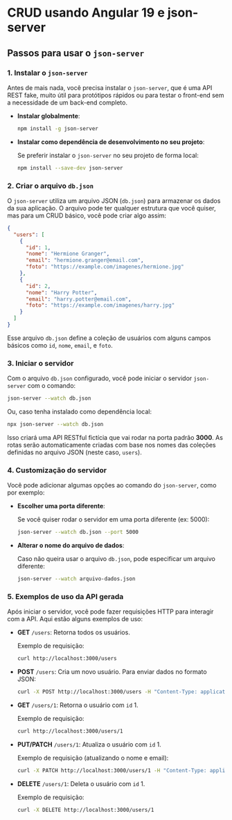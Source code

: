 # CRUD usando Angular 19 e json-server

## Passos para usar o `json-server`

### 1. **Instalar o `json-server`**

Antes de mais nada, você precisa instalar o `json-server`, que é uma API REST fake, muito útil para protótipos rápidos ou para testar o front-end sem a necessidade de um back-end completo.

- **Instalar globalmente**:

  ```bash
  npm install -g json-server
  ```

- **Instalar como dependência de desenvolvimento no seu projeto**:

  Se preferir instalar o `json-server` no seu projeto de forma local:

  ```bash
  npm install --save-dev json-server
  ```

### 2. **Criar o arquivo `db.json`**

O `json-server` utiliza um arquivo JSON (`db.json`) para armazenar os dados da sua aplicação. O arquivo pode ter qualquer estrutura que você quiser, mas para um CRUD básico, você pode criar algo assim:

```json
{
  "users": [
    {
      "id": 1,
      "nome": "Hermione Granger",
      "email": "hermione.granger@email.com",
      "foto": "https://example.com/imagenes/hermione.jpg"
    },
    {
      "id": 2,
      "nome": "Harry Potter",
      "email": "harry.potter@email.com",
      "foto": "https://example.com/imagenes/harry.jpg"
    }
  ]
}
```

Esse arquivo `db.json` define a coleção de usuários com alguns campos básicos como `id`, `nome`, `email`, e `foto`.

### 3. **Iniciar o servidor**

Com o arquivo `db.json` configurado, você pode iniciar o servidor `json-server` com o comando:

```bash
json-server --watch db.json
```

Ou, caso tenha instalado como dependência local:

```bash
npx json-server --watch db.json
```

Isso criará uma API RESTful fictícia que vai rodar na porta padrão **3000**. As rotas serão automaticamente criadas com base nos nomes das coleções definidas no arquivo JSON (neste caso, `users`).

### 4. **Customização do servidor**

Você pode adicionar algumas opções ao comando do `json-server`, como por exemplo:

- **Escolher uma porta diferente**:

  Se você quiser rodar o servidor em uma porta diferente (ex: 5000):

  ```bash
  json-server --watch db.json --port 5000
  ```

- **Alterar o nome do arquivo de dados**:

  Caso não queira usar o arquivo `db.json`, pode especificar um arquivo diferente:

  ```bash
  json-server --watch arquivo-dados.json
  ```

### 5. **Exemplos de uso da API gerada**

Após iniciar o servidor, você pode fazer requisições HTTP para interagir com a API. Aqui estão alguns exemplos de uso:

- **GET** `/users`: Retorna todos os usuários.

  Exemplo de requisição:

  ```bash
  curl http://localhost:3000/users
  ```

- **POST** `/users`: Cria um novo usuário. Para enviar dados no formato JSON:

  ```bash
  curl -X POST http://localhost:3000/users -H "Content-Type: application/json" -d '{"nome": "Ron Weasley", "email": "ron.weasley@email.com", "foto": "https://example.com/imagenes/ron.jpg"}'
  ```

- **GET** `/users/1`: Retorna o usuário com `id` 1.

  Exemplo de requisição:

  ```bash
  curl http://localhost:3000/users/1
  ```

- **PUT/PATCH** `/users/1`: Atualiza o usuário com `id` 1.

  Exemplo de requisição (atualizando o nome e email):

  ```bash
  curl -X PATCH http://localhost:3000/users/1 -H "Content-Type: application/json" -d '{"nome": "Hermione Granger", "email": "hermione.updated@email.com"}'
  ```

- **DELETE** `/users/1`: Deleta o usuário com `id` 1.

  Exemplo de requisição:

  ```bash
  curl -X DELETE http://localhost:3000/users/1
  ```

